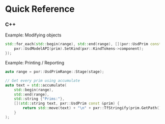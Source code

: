 # Quick Reference
### C++
Example: Modifying objects
```cpp
std::for_each(std::begin(range), std::end(range), [](pxr::UsdPrim const &prim){
    pxr::UsdModelAPI(prim).SetKind(pxr::KindTokens->component);
});
```

Example: Printing / Reporting
```cpp
auto range = pxr::UsdPrimRange::Stage(stage);

// Get every prim using accumulate
auto text = std::accumulate(
    std::begin(range),
    std::end(range),
    std::string {"Prims:"},
    [](std::string text, pxr::UsdPrim const &prim) {
        return std::move(text) + "\n" + pxr::TfStringify(prim.GetPath());
    }
);
```
